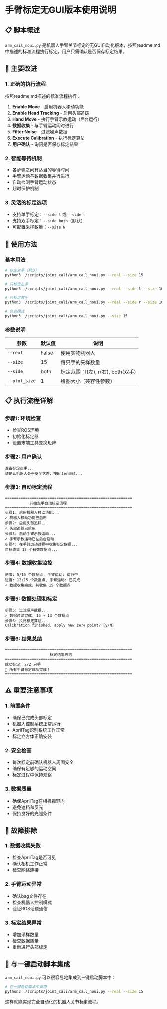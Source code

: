 # 手臂标定无GUI版本使用说明

## 📋 脚本概述

`arm_cail_noui.py` 是机器人手臂关节标定的无GUI自动化版本，按照readme.md中描述的标准流程执行标定，用户只需确认是否保存标定结果。

## 🔧 主要改进

### 1. **正确的执行流程**
按照readme.md描述的标准流程执行：
1. **Enable Move** - 启用机器人移动功能
2. **Enable Head Tracking** - 启用头部追踪
3. **Hand Move** - 执行手臂示教运动（后台运行）
4. **数据收集** - 与手臂运动同时进行
5. **Filter Noise** - 过滤噪声数据
6. **Execute Calibration** - 执行标定算法
7. **用户确认** - 询问是否保存标定结果

### 2. **智能等待机制**
- 各步骤之间有适当的等待时间
- 手臂运动与数据收集并行进行
- 自动检测手臂运动状态
- 超时保护机制

### 3. **灵活的标定选项**
- 支持单手标定：`--side l` 或 `--side r`
- 支持双手标定：`--side both`（默认）
- 可配置采样数量：`--size N`

## 🚀 使用方法

### 基本用法

```bash
# 标定双手（默认）
python3 ./scripts/joint_cali/arm_cail_noui.py --real --size 15

# 只标定左手
python3 ./scripts/joint_cali/arm_cail_noui.py --real --side l --size 10

# 只标定右手  
python3 ./scripts/joint_cali/arm_cail_noui.py --real --side r --size 10

# 仿真模式
python3 ./scripts/joint_cali/arm_cail_noui.py --size 15
```

### 参数说明

| 参数 | 默认值 | 说明 |
|------|--------|------|
| `--real` | False | 使用实物机器人 |
| `--size` | 15 | 每只手的采样数量 |
| `--side` | both | 标定范围：l(左), r(右), both(双手) |
| `--plot_size` | 1 | 绘图大小（兼容性参数） |

## 📋 执行流程详解

### 步骤1: 环境检查
- 检查ROS环境
- 初始化标定器
- 设置末端工具变换矩阵

### 步骤2: 用户确认
```
准备标定左手...
请确认机器人处于安全状态，按Enter继续...
```

### 步骤3: 自动标定流程
```
=========================================================
           开始左手自动标定流程
=========================================================
步骤1: 启用机器人移动功能...
✓ 机器人移动功能已启用
步骤2: 启用头部追踪...
✓ 头部追踪已启用
步骤3: 启动手臂示教运动...
✓ 手臂示教运动已在后台启动
步骤4: 在手臂运动过程中收集标定数据...
目标收集 15 个有效数据点...
```

### 步骤4: 数据收集监控
```
进度: 5/15 个数据点, 手臂运动: 运行中
进度: 12/15 个数据点, 手臂运动: 已完成
✓ 数据收集完成，共收集 15 个数据点
```

### 步骤5: 数据处理和标定
```
步骤5: 过滤噪声数据...
✓ 数据过滤完成: 15 → 13 个数据点
步骤6: 执行标定算法...
Calibration finished, apply new zero point? [y/N]
```

### 步骤6: 结果总结
```
=========================================================
                    标定结果总结
=========================================================
成功标定: 2/2 只手
🎉 所有手臂标定成功完成！
=========================================================
```

## ⚠️ 重要注意事项

### 1. **前置条件**
- 确保已完成头部标定
- 机器人控制系统正常运行
- AprilTag识别系统工作正常
- 标定立方体正确安装

### 2. **安全检查**
- 每次标定前确认机器人周围安全
- 确保有足够的运动空间
- 标定过程中保持观察

### 3. **数据质量**
- 确保AprilTag在相机视野内
- 避免遮挡和反光
- 保持良好的光照条件

## 🐛 故障排除

### 1. **数据收集失败**
- 检查AprilTag是否可见
- 确认相机工作正常
- 检查网络连接

### 2. **手臂运动异常**
- 确认bag文件存在
- 检查机器人控制模式
- 验证ROS话题通信

### 3. **标定结果异常**
- 增加采样数量
- 检查数据质量
- 重新进行头部标定

## 🔄 与一键启动脚本集成

`arm_cail_noui.py` 可以很容易地集成到一键启动脚本中：

```bash
# 在一键启动脚本中调用
python3 ./scripts/joint_cali/arm_cail_noui.py --real --size 15
```

这样就能实现完全自动化的机器人关节标定流程。 